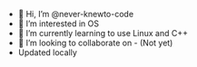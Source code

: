 - 👋 Hi, I’m @never-knewto-code
- 👀 I’m interested in OS
- 🌱 I’m currently learning to use Linux and C++
- 💞️ I’m looking to collaborate on - (Not yet)
- Updated locally

<!---
never-knewto-code/readme.md is a ✨ special ✨ repository because its `README.md`
--->
